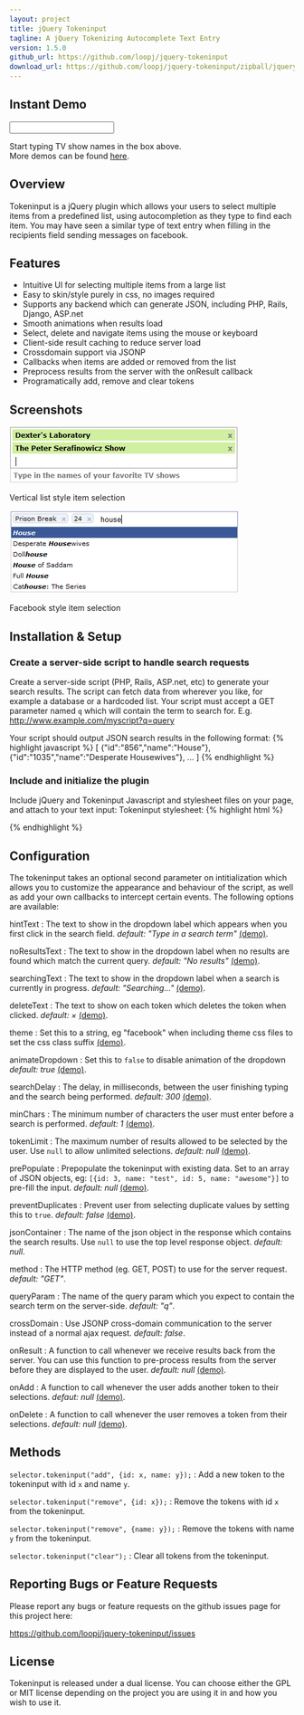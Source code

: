 ```yaml
---
layout: project
title: jQuery Tokeninput
tagline: A jQuery Tokenizing Autocomplete Text Entry
version: 1.5.0
github_url: https://github.com/loopj/jquery-tokeninput
download_url: https://github.com/loopj/jquery-tokeninput/zipball/jquery-tokeninput-1.5.0
---
```


<script type="text/javascript" src="https://github.com/loopj/jquery-tokeninput/raw/master/src/jquery.tokeninput.js"></script>
<link rel="stylesheet" href="https://github.com/loopj/jquery-tokeninput/raw/master/styles/token-input-facebook.css" type="text/css" />
<script type="text/javascript"> 
$(document).ready(function() {
    $("#tokeninput-demo").tokenInput("http://shell.loopj.com/tokeninput/tvshows.php", {
        theme: "facebook"
    });
});
</script>


Instant Demo
------------
<input type="text" id="tokeninput-demo" />

Start typing TV show names in the box above.<br />
More demos can be found [here](demo.html).


Overview
--------
Tokeninput is a jQuery plugin which allows your users to select multiple items
from a predefined list, using autocompletion as they type to find each item.
You may have seen a similar type of text entry when filling in the recipients 
field sending messages on facebook.


Features
--------
- Intuitive UI for selecting multiple items from a large list
- Easy to skin/style purely in css, no images required
- Supports any backend which can generate JSON, including PHP, Rails, Django, ASP.net
- Smooth animations when results load
- Select, delete and navigate items using the mouse or keyboard
- Client-side result caching to reduce server load
- Crossdomain support via JSONP
- Callbacks when items are added or removed from the list
- Preprocess results from the server with the onResult callback
- Programatically add, remove and clear tokens


Screenshots
-----------
![List style](list-style.png)

Vertical list style item selection


![List style](facebook-style.png)

Facebook style item selection


Installation & Setup
--------------------

### Create a server-side script to handle search requests ###

Create a server-side script (PHP, Rails, ASP.net, etc) to generate your
search results. The script can fetch data from wherever you like, for
example a database or a hardcoded list. Your script must accept a GET parameter
named `q` which will contain the term to search for. E.g.
http://www.example.com/myscript?q=query

Your script should output JSON search results in the following format:
{% highlight javascript %}
[
    {"id":"856","name":"House"},
    {"id":"1035","name":"Desperate Housewives"},
    ...
]
{% endhighlight %}


### Include and initialize the plugin ###

Include jQuery and Tokeninput Javascript and stylesheet files on your page, and
attach to your text input:
Tokeninput stylesheet:
{% highlight html %}
<script type="text/javascript" src="https://ajax.googleapis.com/ajax/libs/jquery/1.5.1/jquery.min.js"></script>
<script type="text/javascript" src="yourfiles/jquery.tokeninput.js"></script>
<link rel="stylesheet" type="text/css" href="yourfiles/token-input.css" />

<script type="text/javascript">
$(document).ready(function () {
    $("#my-text-input").tokenInput("/url/to/your/script/");
});
</script>
{% endhighlight %}


Configuration
-------------
The tokeninput takes an optional second parameter on intitialization which
allows you to customize the appearance and behaviour of the script, as well as
add your own callbacks to intercept certain events. The following options are
available:

hintText
:   The text to show in the dropdown label which appears when you first click 
    in the search field. *default: "Type in a search term"*
    [(demo)](demo.html#custom-labels).

noResultsText
:   The text to show in the dropdown label when no results are found which 
    match the current query. *default: "No results"*
    [(demo)](demo.html#custom-labels).

searchingText
:   The text to show in the dropdown label when a search is currently in
    progress. *default: "Searching..."* [(demo)](demo.html#custom-labels).

deleteText
:   The text to show on each token which deletes the token when clicked.
    *default: &times;* [(demo)](demo.html#custom-delete).

theme
:   Set this to a string, eg "facebook" when including theme css files to set
    the css class suffix [(demo)](demo.html#theme).

animateDropdown
:   Set this to `false` to disable animation of the dropdown *default: true*
    [(demo)](demo.html#disable-animation).

searchDelay
:   The delay, in milliseconds, between the user finishing typing and the
    search being performed. *default: 300* [(demo)](demo.html#custom-limits).

minChars
:   The minimum number of characters the user must enter before a search is
    performed. *default: 1* [(demo)](demo.html#custom-limits).

tokenLimit
:   The maximum number of results allowed to be selected by the user. Use 
    `null` to allow unlimited selections. *default: null*
    [(demo)](demo.html#custom-limits).

prePopulate
:   Prepopulate the tokeninput with existing data. Set to an array of JSON
    objects, eg: `[{id: 3, name: "test", id: 5, name: "awesome"}]`
    to pre-fill the input. *default: null* [(demo)](demo.html#pre-populated).

preventDuplicates
:   Prevent user from selecting duplicate values by setting this to `true`.
    *default: false* [(demo)](demo.html#prevent-duplicates).

jsonContainer
:   The name of the json object in the response which contains the search
    results. Use `null` to use the top level response object. *default: null*.

method
:   The HTTP method (eg. GET, POST) to use for the server request. *default:
    "GET"*.

queryParam
:   The name of the query param which you expect to contain the search term
    on the server-side. *default: "q"*.

crossDomain
:   Use JSONP cross-domain communication to the server instead of a normal
    ajax request. *default: false*.

onResult
:   A function to call whenever we receive results back from the server. You 
    can use this function to pre-process results from the server before they
    are displayed to the user. *default: null*
    [(demo)](demo.html#onresult).

onAdd
:   A function to call whenever the user adds another token to their
    selections. *defaut: null* [(demo)](demo.html#onadd-ondelete).

onDelete
:   A function to call whenever the user removes a token from their selections.
    *default: null* [(demo)](demo.html#onadd-ondelete).


Methods
-------
`selector.tokeninput("add", {id: x, name: y});`
:   Add a new token to the tokeninput with id `x` and name `y`.

`selector.tokeninput("remove", {id: x});`
:   Remove the tokens with id `x` from the tokeninput.

`selector.tokeninput("remove", {name: y});`
:   Remove the tokens with name `y` from the tokeninput.

`selector.tokeninput("clear");`
:   Clear all tokens from the tokeninput.


Reporting Bugs or Feature Requests
----------------------------------
Please report any bugs or feature requests on the github issues page for this
project here:

<https://github.com/loopj/jquery-tokeninput/issues>


License
-------
Tokeninput is released under a dual license. You can choose either the GPL or
MIT license depending on the project you are using it in and how you wish to
use it.